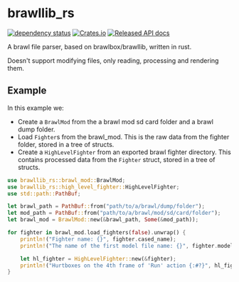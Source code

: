# brawllib\_rs
[![dependency status](https://deps.rs/repo/github/rukai/brawllib_rs/status.svg)](https://deps.rs/repo/github/rukai/brawllib_rs)
[![Crates.io](https://img.shields.io/crates/v/brawllib_rs.svg)](https://crates.io/crates/brawllib_rs)
[![Released API docs](https://docs.rs/brawllib_rs/badge.svg)](https://docs.rs/brawllib_rs)

A brawl file parser, based on brawlbox/brawllib, written in rust.

Doesn't support modifying files, only reading, processing and rendering them.

## Example

In this example we:
*   Create a `BrawlMod` from the a brawl mod sd card folder and a brawl dump folder.
*   Load `Fighter`s from the brawl_mod.
    This is the raw data from the fighter folder, stored in a tree of structs.
*   Create a `HighLevelFighter` from an exported brawl fighter directory.
    This contains processed data from the `Fighter` struct, stored in a tree of structs.

```rust
use brawllib_rs::brawl_mod::BrawlMod;
use brawllib_rs::high_level_fighter::HighLevelFighter;
use std::path::PathBuf;

let brawl_path = PathBuf::from("path/to/a/brawl/dump/folder");
let mod_path = PathBuf::from("path/to/a/brawl/mod/sd/card/folder");
let brawl_mod = BrawlMod::new(&brawl_path, Some(&mod_path));

for fighter in brawl_mod.load_fighters(false).unwrap() {
    println!("Fighter name: {}", fighter.cased_name);
    println!("The name of the first model file name: {}", fighter.models[0].name);

    let hl_fighter = HighLevelFighter::new(&fighter);
    println!("Hurtboxes on the 4th frame of 'Run' action {:#?}", hl_fighter.subactions.iter().find(|x| x.name == "Run").unwrap().frames[4].hurt_boxes);
}
```
